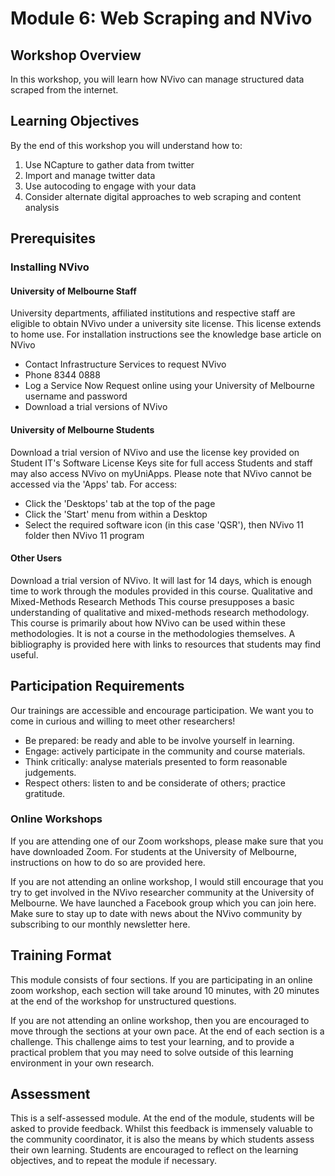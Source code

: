 # Module 6: Web Scraping and NVivo

## Workshop Overview
In this workshop, you will learn how NVivo can manage structured data scraped from the internet.

## Learning Objectives
By the end of this workshop you will understand how to:
1. Use NCapture to gather data from twitter
2. Import and manage twitter data
3. Use autocoding to engage with your data
4. Consider alternate digital approaches to web scraping and content analysis

## Prerequisites
### Installing NVivo
#### University of Melbourne Staff
University departments, affiliated institutions and respective staff are eligible to obtain NVivo under a university site license. This license extends to home use. For installation instructions see the knowledge base article on NVivo
- Contact Infrastructure Services to request NVivo
- Phone 8344 0888
- Log a Service Now Request online using your University of Melbourne username and password
- Download a trial versions of NVivo

#### University of Melbourne Students
Download a trial version of NVivo and use the license key provided on Student IT's Software License Keys site for full access
Students and staff may also access NVivo on myUniApps. Please note that  NVivo cannot be accessed via the 'Apps' tab. For access:
- Click the 'Desktops' tab at the top of the page
- Click the 'Start' menu from within a Desktop
- Select the required software icon (in this case 'QSR'), then NVivo 11 folder then NVivo 11 program

#### Other Users
Download a trial version of NVivo. It will last for 14 days, which is enough time to work through the modules provided in this course.
Qualitative and Mixed-Methods Research Methods
This course presupposes a basic understanding of qualitative and mixed-methods research methodology. This course is primarily about how NVivo can be used within these methodologies. It is not a course in the methodologies themselves. A bibliography is provided here with links to resources that students may find useful.

## Participation Requirements
Our trainings are accessible and encourage participation. We want you to come in curious and willing to meet other researchers!
- Be prepared: be ready and able to be involve yourself in learning.
- Engage: actively participate in the community and course materials.
- Think critically: analyse materials presented to form reasonable judgements.
- Respect others: listen to and be considerate of others; practice gratitude.

### Online Workshops
If you are attending one of our Zoom workshops, please make sure that you have downloaded Zoom. 
For students at the University of Melbourne, instructions on how to do so are provided here. 

If you are not attending an online workshop, I would still encourage that you try to get involved in the NVivo researcher community at the University of Melbourne. We have launched a Facebook group which you can join here.
Make sure to stay up to date with news about the NVivo community by subscribing to our monthly newsletter here.

## Training Format 

This module consists of four sections. If you are participating in an online zoom workshop, each section will take around 10 minutes, with 20 minutes at the end of the workshop for unstructured questions.

If you are not attending an online workshop, then you are encouraged to move through the sections at your own pace. 
At the end of each section is a challenge. This challenge aims to test your learning, and to provide a practical problem that you may need to solve outside of this learning environment in your own research.

## Assessment

This is a self-assessed module. At the end of the module, students will be asked to provide feedback. Whilst this feedback is immensely valuable to the community coordinator, it is also the means by which students assess their own learning. Students are encouraged to reflect on the learning objectives, and to repeat the module if necessary.
